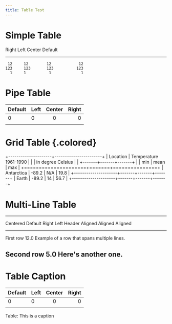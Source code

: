 ```yaml
---
title: Table Test
---
```


# Simple Table

  Right     Left     Center     Default
-------     ------ ----------   -------
     12     12        12            12
    123     123       123          123
      1     1          1             1

# Pipe Table

| Default | Left | Center | Right |
|---------|:-----|:------:|------:|
| 0       | 0    |   0    |     0 |
|         |      |        |       |

# Grid Table {.colored} 

+---------------------+-----------------------+
| Location            | Temperature 1961-1990 |
|                     | in degree Celsius     |
|                     +-------+-------+-------+
|                     | min   | mean  | max   |
+=====================+=======+=======+=======+
| Antarctica          | -89.2 | N/A   | 19.8  |
+---------------------+-------+-------+-------+
| Earth               | -89.2 | 14    | 56.7  |
+---------------------+-------+-------+-------+

# Multi-Line Table

-------------------------------------------------------------
 Centered   Default           Right Left
  Header    Aligned         Aligned Aligned
----------- ------- --------------- -------------------------
   First    row                12.0 Example of a row that
                                    spans multiple lines.

  Second    row                 5.0 Here's another one.
-------------------------------------------------------------

# Table Caption

| Default | Left | Center | Right |
|---------|:-----|:------:|------:|
| 0       | 0    |   0    |     0 |
|         |      |        |       |
Table: This is a caption